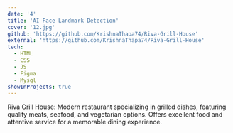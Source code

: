 ```yaml
---
date: '4'
title: 'AI Face Landmark Detection'
cover: '12.jpg'
github: 'https://github.com/KrishnaThapa74/Riva-Grill-House'
external: 'https://github.com/KrishnaThapa74/Riva-Grill-House'
tech:
  - HTML
  - CSS
  - JS
  - Figma
  - Mysql
showInProjects: true
---
```


Riva Grill House: Modern restaurant specializing in grilled dishes, featuring quality meats, seafood, and vegetarian options. Offers excellent food and attentive service for a memorable dining experience.

